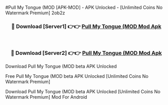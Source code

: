 #Pull My Tongue (MOD [APK-MOD] - APK Unlocked - [Unlimited Coins No Watermark Premium] 2ob2z



<div align="center">

<h3>🔴 Download [Server1] 👉👉 <a href="https://momento.my/?title=Pull_My_Tongue_(MOD">Pull My Tongue (MOD Mod Apk</a></h3><br>

<h3>🔴 Download [Server2] 👉👉 <a href="https://momento.my/?title=Pull_My_Tongue_(MOD">Pull My Tongue (MOD Mod Apk</a></h3>
</div>



Download Pull My Tongue (MOD beta APK Unlocked

Free Pull My Tongue (MOD beta APK Unlocked [Unlimited Coins No Watermark Premium]

Download Pull My Tongue (MOD beta APK Unlocked [Unlimited Coins No Watermark Premium] Mod For Android
